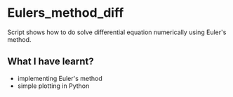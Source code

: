 # Eulers_method_diff

Script shows how to do solve differential equation numerically using Euler's method.


## What I have learnt?

  * implementing Euler's method
  * simple plotting in Python
